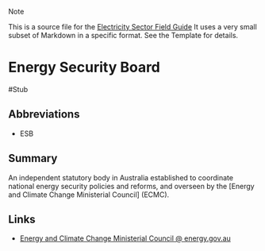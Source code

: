 > [!NOTE] 
> This is a source file for the [Electricity Sector Field Guide](https://grahamlea.github.io/Electricity-Sector-Field-Guide/)
> It uses a very small subset of Markdown in a specific format. See the Template for details.

# Energy Security Board
#Stub

## Abbreviations
- ESB


## Summary

An independent statutory body in Australia established to coordinate national energy security policies and
reforms, and overseen by the [Energy and Climate Change Ministerial Council] (ECMC).


## Links
- [Energy and Climate Change Ministerial Council @ energy.gov.au](https://www.energy.gov.au/energy-and-climate-change-ministerial-council)

